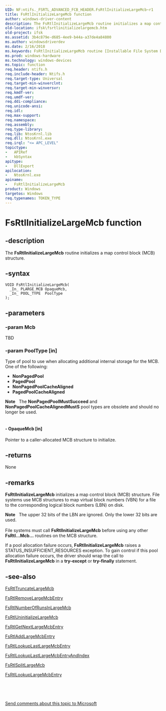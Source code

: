 ```yaml
---
UID: NF:ntifs._FSRTL_ADVANCED_FCB_HEADER.FsRtlInitializeLargeMcb~r1
title: FsRtlInitializeLargeMcb function
author: windows-driver-content
description: The FsRtlInitializeLargeMcb routine initializes a map control block (MCB) structure.
old-location: ifsk\fsrtlinitializelargemcb.htm
old-project: ifsk
ms.assetid: 3b4c879e-d685-4ee9-b44a-a37de4a84800
ms.author: windowsdriverdev
ms.date: 2/16/2018
ms.keywords: FsRtlInitializeLargeMcb routine [Installable File System Drivers], ntifs/FsRtlInitializeLargeMcb, FsRtlInitializeLargeMcb, ifsk.fsrtlinitializelargemcb, fsrtlref_298126ca-6c2b-4662-a7ef-2dbc5d1ba361.xml
ms.prod: windows-hardware
ms.technology: windows-devices
ms.topic: function
req.header: ntifs.h
req.include-header: Ntifs.h
req.target-type: Universal
req.target-min-winverclnt: 
req.target-min-winversvr: 
req.kmdf-ver: 
req.umdf-ver: 
req.ddi-compliance: 
req.unicode-ansi: 
req.idl: 
req.max-support: 
req.namespace: 
req.assembly: 
req.type-library: 
req.lib: NtosKrnl.lib
req.dll: NtosKrnl.exe
req.irql: "<= APC_LEVEL"
topictype:
-	APIRef
-	kbSyntax
apitype:
-	DllExport
apilocation:
-	NtosKrnl.exe
apiname:
-	FsRtlInitializeLargeMcb
product: Windows
targetos: Windows
req.typenames: TOKEN_TYPE
---
```


# FsRtlInitializeLargeMcb function


## -description


The <b>FsRtlInitializeLargeMcb</b> routine initializes a map control block (MCB) structure.


## -syntax


````
VOID FsRtlInitializeLargeMcb(
  _In_ PLARGE_MCB OpaqueMcb,
  _In_ POOL_TYPE  PoolType
);
````


## -parameters




### -param Mcb

TBD


### -param PoolType [in]

Type of pool to use when allocating additional internal storage for the MCB. One of the following:


<ul>
<li><b>NonPagedPool</b></li>
<li><b>PagedPool</b></li>
<li><b>NonPagedPoolCacheAligned</b></li>
<li><b>PagedPoolCacheAligned</b></li>
</ul>


<div class="alert"><b>Note</b>    The <b>NonPagedPoolMustSucceed</b> and <b>NonPagedPoolCacheAlignedMustS</b> pool types are obsolete and should no longer be used. </div>
<div> </div>

#### - OpaqueMcb [in]

Pointer to a caller-allocated MCB structure to initialize.


## -returns



None




## -remarks



<b>FsRtlInitializeLargeMcb</b> initializes a map control block (MCB) structure. File systems use MCB structures to map virtual block numbers (VBN) for a file to the corresponding logical block numbers (LBN) on disk.

<div class="alert"><b>Note</b>    The upper 32 bits of the LBN are ignored. Only the lower 32 bits are used. </div>
<div> </div>
File systems must call <b>FsRtlInitializeLargeMcb</b> before using any other <b>FsRtl...Mcb...</b> routines on the MCB structure.

If a pool allocation failure occurs, <b>FsRtlInitializeLargeMcb</b> raises a STATUS_INSUFFICIENT_RESOURCES exception. To gain control if this pool allocation failure occurs, the driver should wrap the call to <b>FsRtlInitializeLargeMcb</b> in a <b>try-except</b> or <b>try-finally</b> statement.




## -see-also

<a href="..\ntifs\nf-ntifs-_fsrtl_advanced_fcb_header-fsrtltruncatelargemcb~r1.md">FsRtlTruncateLargeMcb</a>



<a href="..\ntifs\nf-ntifs-_fsrtl_advanced_fcb_header-fsrtlremovelargemcbentry~r2.md">FsRtlRemoveLargeMcbEntry</a>



<a href="..\ntifs\nf-ntifs-_fsrtl_advanced_fcb_header-fsrtlnumberofrunsinlargemcb.md">FsRtlNumberOfRunsInLargeMcb</a>



<a href="..\ntifs\nf-ntifs-_fsrtl_advanced_fcb_header-fsrtluninitializelargemcb.md">FsRtlUninitializeLargeMcb</a>



<a href="..\ntifs\nf-ntifs-_fsrtl_advanced_fcb_header-fsrtlgetnextlargemcbentry~r4.md">FsRtlGetNextLargeMcbEntry</a>



<a href="..\ntifs\nf-ntifs-_fsrtl_advanced_fcb_header-fsrtladdlargemcbentry~r3.md">FsRtlAddLargeMcbEntry</a>



<a href="..\ntifs\nf-ntifs-_fsrtl_advanced_fcb_header-fsrtllookuplastlargemcbentry~r2.md">FsRtlLookupLastLargeMcbEntry</a>



<a href="..\ntifs\nf-ntifs-_fsrtl_advanced_fcb_header-fsrtllookuplastlargemcbentryandindex~r3.md">FsRtlLookupLastLargeMcbEntryAndIndex</a>



<a href="..\ntifs\nf-ntifs-_fsrtl_advanced_fcb_header-fsrtlsplitlargemcb~r2.md">FsRtlSplitLargeMcb</a>



<a href="..\ntifs\nf-ntifs-_fsrtl_advanced_fcb_header-fsrtllookuplargemcbentry~r6.md">FsRtlLookupLargeMcbEntry</a>



 

 

<a href="mailto:wsddocfb@microsoft.com?subject=Documentation%20feedback [ifsk\ifsk]:%20FsRtlInitializeLargeMcb routine%20 RELEASE:%20(2/16/2018)&amp;body=%0A%0APRIVACY STATEMENT%0A%0AWe use your feedback to improve the documentation. We don't use your email address for any other purpose, and we'll remove your email address from our system after the issue that you're reporting is fixed. While we're working to fix this issue, we might send you an email message to ask for more info. Later, we might also send you an email message to let you know that we've addressed your feedback.%0A%0AFor more info about Microsoft's privacy policy, see http://privacy.microsoft.com/en-us/default.aspx." title="Send comments about this topic to Microsoft">Send comments about this topic to Microsoft</a>

